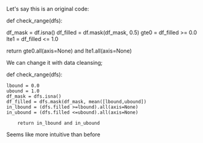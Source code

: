 Let's say this is an original code:


def check_range(dfs):

  df_mask = df.isna()
  df_filled = df.mask(df_mask, 0.5)
  gte0 = df_filled >= 0.0
  lte1 = df_filled <= 1.0
  
  return gte0.all(axis=None) and lte1.all(axis=None) 
  
We can change it with data cleansing;

def check_range(dfs):

    lbound = 0.0
    ubound = 1.0
    df_mask = dfs.isna()
    df_filled = dfs.mask(df_mask, mean([lbound,ubound])
    in_lbound = (dfs.filled >=lbound).all(axis=None)
    in_ubound = (dfs.filled <=ubound).all(axis=None)
    
        return in_lbound and in_ubound
        
 Seems like more intuitive than before
